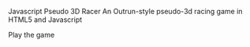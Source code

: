Javascript Pseudo 3D Racer
An Outrun-style pseudo-3d racing game in HTML5 and Javascript

Play the game
